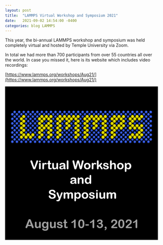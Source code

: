 ```yaml
---
layout: post
title:  "LAMMPS Virtual Workshop and Symposium 2021"
date:   2021-09-02 14:54:00 -0400
categories: blog LAMMPS
---
```


This year, the bi-annual LAMMPS workshop and symposium was held completely
virtual and hosted by Temple University via Zoom.

In total we had more than 700 participants from over 55 countries all over the
world. In case you missed it, here is its website which includes video recordings:

[https://www.lammps.org/workshops/Aug21/](https://www.lammps.org/workshops/Aug21/)

<img src="/assets/img/lammps-workshop-2021.png" />

